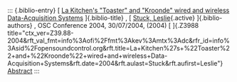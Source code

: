 ::: {.biblio-entry}
[ [La Kitchen\'s \"Toaster\" and \"Kroonde\" wired and wireless
Data-Acquisition
Systems](publication/la-kitchens-toaster-and-kroonde-wired-and-wireless-data-acquisition-systems)
]{.biblio-title} , [ [Stuck, Leslie](publications/author/Stuck){.active}
]{.biblio-authors} , OSC Conference 2004, 30/07/2004, (2004) [ ]{.Z3988
title="ctx_ver=Z39.88-2004&rft_val_fmt=info%3Aofi%2Ffmt%3Akev%3Amtx%3Adc&rfr_id=info%3Asid%2Fopensoundcontrol.org&rft.title=La+Kitchen%27s+%22Toaster%22+and+%22Kroonde%22+wired+and+wireless+Data-Acquisition+Systems&rft.date=2004&rft.aulast=Stuck&rft.aufirst=Leslie"}
[Abstract](publication/la-kitchens-toaster-and-kroonde-wired-and-wireless-data-acquisition-systems)
:::
